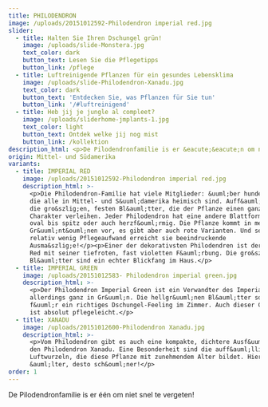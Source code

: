 ```yaml
---
title: PHILODENDRON
image: /uploads/20151012592-Philodendron imperial red.jpg
slider:
  - title: Halten Sie Ihren Dschungel grün!
    image: /uploads/slide-Monstera.jpg
    text_color: dark
    button_text: Lesen Sie die Pflegetipps
    button_link: /pflege
  - title: Luftreinigende Pflanzen für ein gesundes Lebensklima
    image: /uploads/slide-Philodendron-Xanadu.jpg
    text_color: dark
    button_text: 'Entdecken Sie, was Pflanzen für Sie tun'
    button_link: '/#luftreinigend'
  - title: Heb jij je jungle al compleet?
    image: /uploads/sliderhome-jmplants-1.jpg
    text_color: light
    button_text: Ontdek welke jij nog mist
    button_link: /kollektion
description_html: <p>De Pilodendronfamilie is er &eacute;&eacute;n om niet snel te vergeten!</p>
origin: Mittel- und Südamerika
variants:
  - title: IMPERIAL RED
    image: /uploads/20151012592-Philodendron imperial red.jpg
    description_html: >-
      <p>Die Philodendron-Familie hat viele Mitglieder: &uuml;ber hundert Arten,
      die alle in Mittel- und S&uuml;damerika heimisch sind. Auff&auml;llig sind
      die gro&szlig;en, festen Bl&auml;tter, die der Pflanze einen ganz eigenen
      Charakter verleihen. Jeder Philodendron hat eine andere Blattform, von
      oval bis spitz oder auch herzf&ouml;rmig. Die Pflanze kommt in mehreren
      Gr&uuml;nt&ouml;nen vor, es gibt aber auch rote Varianten. Und selbst mit
      relativ wenig Pflegeaufwand erreicht sie beeindruckende
      Ausma&szlig;e!</p><p>Einer der dekorativsten Philodendren ist der Imperial
      Red mit seiner tiefroten, fast violetten F&auml;rbung. Die gro&szlig;en
      Bl&auml;tter sind ein echter Blickfang im Haus.</p>
  - title: IMPERIAL GREEN
    image: /uploads/20151012583- Philodendron imperial green.jpg
    description_html: >-
      <p>Der Philodendron Imperial Green ist ein Verwandter des Imperial Red,
      allerdings ganz in Gr&uuml;n. Die hellgr&uuml;nen Bl&auml;tter sorgen
      f&uuml;r ein richtiges Dschungel-Feeling im Zimmer. Auch dieser Champion
      ist absolut pflegeleicht.</p>
  - title: XANADU
    image: /uploads/20151012600-Philodendron Xanadu.jpg
    description_html: >-
      <p>Vom Philodendron gibt es auch eine kompakte, dichtere Ausf&uuml;hrung:
      den Philodendron Xanadu. Eine Besonderheit sind die auff&auml;lligen
      Luftwurzeln, die diese Pflanze mit zunehmendem Alter bildet. Hier gilt: je
      &auml;lter, desto sch&ouml;ner!</p>
order: 1
---
```



De Pilodendronfamilie is er één om niet snel te vergeten!